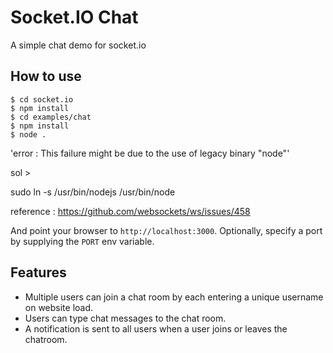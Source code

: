 
# Socket.IO Chat

A simple chat demo for socket.io

## How to use

```
$ cd socket.io
$ npm install
$ cd examples/chat
$ npm install
$ node .
```

'error : This failure might be due to the use of legacy binary "node"'

sol > 

sudo ln -s /usr/bin/nodejs /usr/bin/node

reference : https://github.com/websockets/ws/issues/458



And point your browser to `http://localhost:3000`. Optionally, specify
a port by supplying the `PORT` env variable.

## Features

- Multiple users can join a chat room by each entering a unique username
on website load.
- Users can type chat messages to the chat room.
- A notification is sent to all users when a user joins or leaves
the chatroom.
